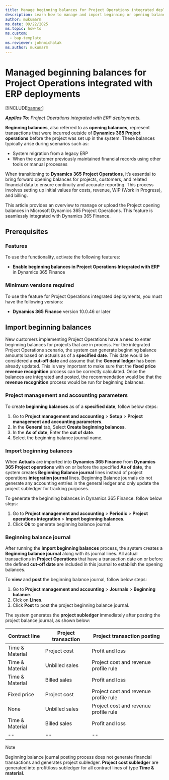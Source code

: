 ```yaml
---
title: Manage beginning balances for Project Operations integrated deployments
description: Learn how to manage and import beginning or opening balances into Microsoft Dynamics 365 Project Operations integrated with ERP.
author: mukumarm
ms.date: 09/22/2025
ms.topic: how-to
ms.custom: 
  - bap-template
ms.reviewer: johnmichalak
ms.author: mukumarm
---
```


# Managed beginning balances for Project Operations integrated with ERP deployments

[!INCLUDE[banner](../includes/banner.md)]

_**Applies To:** Project Operations integrated with ERP deployments._

**Beginning balances**, also referred to as **opening balances**, represent transactions that were incurred outside of **Dynamics 365 Project operations** before the project was set up in the system. These balances typically arise during scenarios such as:

* System migration from a legacy ERP
* When the customer previously maintained financial records using other tools or manual processes

When transitioning to **Dynamics 365 Project Operations**, it’s essential to bring forward opening balances for projects, customers, and related financial data to ensure continuity and accurate reporting. 
This process involves setting up initial values for costs, revenue, WIP (Work in Progress), and billing.

This article provides an overview to manage or upload the Project opening balances in Microsoft Dynamics 365 Project Operations. This feature is seamlessly integrated with Dynamics 365 Finance. 

## Prerequisites
### Features

To use the functionality, activate the following features:
- **Enable beginning balances in Project Operations Integrated with ERP** in Dynamics 365 Finance

### Minimum versions required

To use the feature for Project Operations integrated deployments, you must have the following versions:
- **Dynamics 365 Finance** version 10.0.46 or later

## Import beginning balances
New customers implementing Project Operations have a need to enter beginning balances for projects that are in process. For the integrated Project Operations scenario, the system can generate beginning balance amounts based on actuals as of a **specified date**. 
This date would be considered a **cut-off date** and assume that the **General ledger** has been already updated. 
This is very important to make sure that the **fixed price revenue recognition** process can be correctly calculated. 
Once the balances are integrated and posted, the recommendation would be that the **revenue recognition** process would be run for beginning balances. 

### Project management and accounting parameters
To create **beginning balances** as of a **specified date**, follow below steps:

1. Go to **Project management and accounting** > **Setup** > **Project management and accounting parameters**.
2. In the **General** tab, Select **Create beginning balances**.
3. In the **As of date**, Enter the **cut of date**.
4. Select the beginning balance journal name.

### Import beginning balances

When **Actuals** are imported into **Dynamics 365 Finance** from **Dynamics 365 Project operations** with on or before the specified **As of date**, the system creates **Beginning Balance journal** lines instead of project operations **integration journal** lines.
Beginning Balance journals do not generate any accounting entries in the general ledger and only update the project subledger for tracking purposes.

To generate the beginning balances in Dynamics 365 Finance. follow below steps:
1. Go to **Project management and accounting** > **Periodic** > **Project operations integration** > **Import beginning balances**.
2. Click **Ok** to generate beginning balance journal.

### Beginning balance journal
After running the **Import beginning balances** process, the system creates a **Beginning balance journal** along with its journal lines.
All actual transactions in **Project Operations** that have a transaction date on or before the defined **cut-off date** are included in this journal to establish the opening balances.

To **view** and **post** the beginning balance journal, follow below steps:
1. Go to **Project management and accounting** > **Journals** > **Beginning balance**.
2. Clck on **Lines**.
3. Click **Post** to post the project beginning balance journal.

The system generates the **project subledger** immediately after posting the project balance journal, as shown below:

|Contract line|Project transaction|Project transaction posting|
|--|--|--|
|Time & Material|Project cost|Profit and loss|
|Time & Material|Unbilled sales|Project cost and revenue profile rule|
|Time & Material|Billed sales|Profit and loss|
|Fixed price|Project cost|Project cost and revenue profile rule|
|None|Unbilled sales|Project cost and revenue profile rule|
|Time & Material|Billed sales|Profit and loss|
|--|--|--|

> [!NOTE]
> Beginning balance journal posting process does not generate financial transactions and generates project subledger.
> **Project cost subledger** are generated into profit/loss subledger for all contract lines of type **Time & material**.
